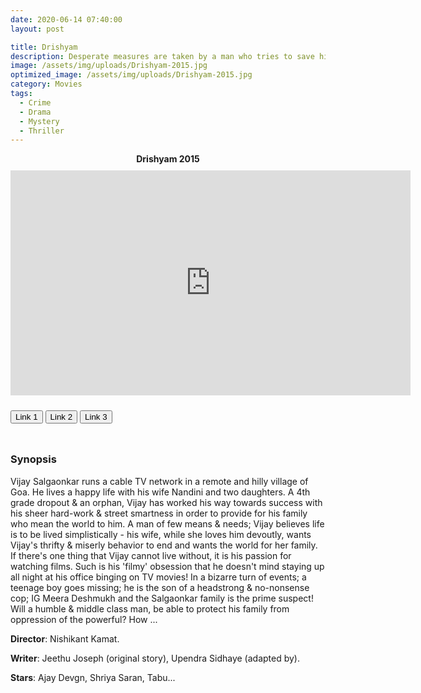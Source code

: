 ```yaml
---
date: 2020-06-14 07:40:00
layout: post

title: Drishyam
description: Desperate measures are taken by a man who tries to save his family from the dark side of the law, after they commit an unexpected crime.
image: /assets/img/uploads/Drishyam-2015.jpg
optimized_image: /assets/img/uploads/Drishyam-2015.jpg
category: Movies
tags:
  - Crime
  - Drama
  - Mystery 
  - Thriller
---
```

<link rel="stylesheet" type="text/css" href="/assets/css/player.css">

<div class="title-movie" style='text-align: center; font-weight: bold;'> Drishyam 2015 </div>

<div style='width:100%; height:10px; position:relative; margin-left: auto; margin-right: auto; overflow: hidden;'></div>

<div class="video-wrapper">
<iframe id="myframe" scrolling="no" allowfullscreen="" frameborder="0"  height="360"
src="https://playhydrax.com/?v=VqHpkcGDq&sub=https://movies.xtapo.com/assets/sub/Drishyam.2015.srt&sub-lang=English" width="640"></iframe>
</div>

<div style='width:100%; height:10px; position:relative; margin-left: auto; margin-right: auto; overflow: hidden;'></div>

<button class="button_link" onclick="link_1()">Link 1</button>
<button class="button_link" onclick="link_2()">Link 2</button>
<button class="button_link" onclick="link_3()">Link 3</button>

<div style='width:100%; height:10px; position:relative; margin-left: auto; margin-right: auto; overflow: hidden;'></div>

<script>
 var link1 = "https://playhydrax.com/?v=VqHpkcGDq&sub=https://movies.xtapo.com/assets/sub/Drishyam.2015.srt&sub-lang=English"
 var link2 = "https://www.fembed.com/v/gqexnb-6ydgrxxw"
 var link3 = "https://gdriveplayer.me/embed2.php?link=9jwrf3KVuPmU%252FXtmmwSpAQP0AQbFyNQydt3Pijq7VD4O6LJ1mQv5G3oLs65ASEXgKFAGqdK%252Bc6UGmswGcZtWuYDHgxU6N5lt5Yidh%252BRYg0uD1wCImdPoBZ5Uv20osTBN4Vc0Npm874bBToHAnrsu1fFqyp1CX%252FIZfBUAhEor563kC%252BCEvdTfnewG2wbrt0TR1%252Ft9JhAExh%252FCXeV9APNyd6dtxQgRmOFS7mMqnDE4FeKpopurrNf%252FbfY35i1tmg1YOWrUdBintv5aQgcIXW1%252BYhzYbavj6ATuZ%252B9MiZkp7aCA%253D%253D"

 function link_1() {
 var x = document.getElementsByClassName("button_link");
 for (var i=0; i < x.length; i++)
 {x[i].classList.remove("button_link_clicked")}
 x[0].classList.add("button_link_clicked");
 document.getElementById("myframe").src = link1;}

 function link_2() {
 var x = document.getElementsByClassName("button_link");
 for (var i=0; i < x.length; i++)
 {x[i].classList.remove("button_link_clicked")}
 x[1].classList.add("button_link_clicked");
 document.getElementById("myframe").src = link2;}

 function link_3() {
 var x = document.getElementsByClassName("button_link");
 for (var i=0; i < x.length; i++)
 {x[i].classList.remove("button_link_clicked")}
 x[2].classList.add("button_link_clicked");
 document.getElementById("myframe").src = link3;}
</script>


### Synopsis
Vijay Salgaonkar runs a cable TV network in a remote and hilly village of Goa. He lives a happy life with his wife Nandini and two daughters. A 4th grade dropout & an orphan, Vijay has worked his way towards success with his sheer hard-work & street smartness in order to provide for his family who mean the world to him. A man of few means & needs; Vijay believes life is to be lived simplistically - his wife, while she loves him devoutly, wants Vijay's thrifty & miserly behavior to end and wants the world for her family. If there's one thing that Vijay cannot live without, it is his passion for watching films. Such is his 'filmy' obsession that he doesn't mind staying up all night at his office binging on TV movies! In a bizarre turn of events; a teenage boy goes missing; he is the son of a headstrong & no-nonsense cop; IG Meera Deshmukh and the Salgaonkar family is the prime suspect! Will a humble & middle class man, be able to protect his family from oppression of the powerful? How ...        

**Director**:  Nishikant Kamat.  

**Writer**:  Jeethu Joseph (original story), Upendra Sidhaye (adapted by).   

**Stars**:   Ajay Devgn, Shriya Saran, Tabu...      
